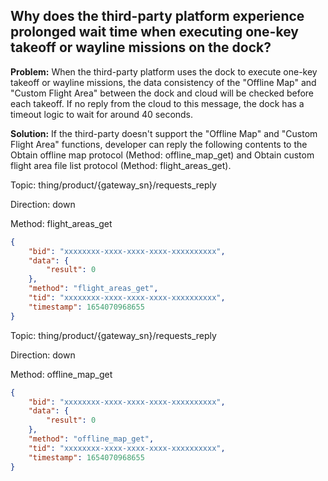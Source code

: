 ## Why does the third-party platform experience prolonged wait time when executing one-key takeoff or wayline missions on the dock?

**Problem:** 
When the third-party platform uses the dock to execute one-key takeoff or wayline missions, the data consistency of the "Offline Map" and "Custom Flight Area" between the dock and cloud will be checked before each takeoff. If no reply from the cloud to this message, the dock has a timeout logic to wait for around 40 seconds.

**Solution:** 
If the third-party doesn't support the "Offline Map" and "Custom Flight Area" functions, developer can reply the following contents to the Obtain offline map protocol (Method: offline_map_get) and Obtain custom flight area file list protocol (Method: flight_areas_get).

Topic: thing/product/{gateway_sn}/requests_reply

Direction: down

Method: flight_areas_get

```json
{
    "bid": "xxxxxxxx-xxxx-xxxx-xxxx-xxxxxxxxxx",
    "data": {
        "result": 0
    },
    "method": "flight_areas_get",
    "tid": "xxxxxxxx-xxxx-xxxx-xxxx-xxxxxxxxxx",
    "timestamp": 1654070968655
}
```

Topic: thing/product/{gateway_sn}/requests_reply
 
Direction: down
 
Method: offline_map_get

```json
{
    "bid": "xxxxxxxx-xxxx-xxxx-xxxx-xxxxxxxxxx",
    "data": {
        "result": 0
    },
    "method": "offline_map_get",
    "tid": "xxxxxxxx-xxxx-xxxx-xxxx-xxxxxxxxxx",
    "timestamp": 1654070968655
}
```
